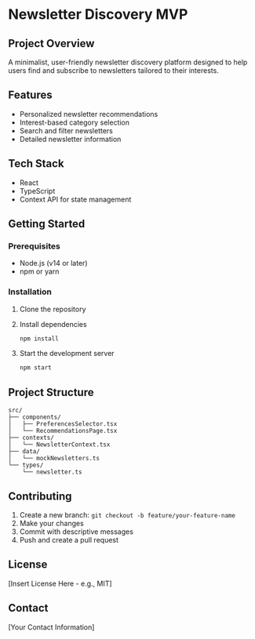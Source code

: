 # Newsletter Discovery MVP

## Project Overview

A minimalist, user-friendly newsletter discovery platform designed to help users find and subscribe to newsletters tailored to their interests.

## Features

- Personalized newsletter recommendations
- Interest-based category selection
- Search and filter newsletters
- Detailed newsletter information

## Tech Stack

- React
- TypeScript
- Context API for state management

## Getting Started

### Prerequisites

- Node.js (v14 or later)
- npm or yarn

### Installation

1. Clone the repository
2. Install dependencies
   ```bash
   npm install
   ```

3. Start the development server
   ```bash
   npm start
   ```

## Project Structure

```
src/
├── components/
│   ├── PreferencesSelector.tsx
│   └── RecommendationsPage.tsx
├── contexts/
│   └── NewsletterContext.tsx
├── data/
│   └── mockNewsletters.ts
└── types/
    └── newsletter.ts
```

## Contributing

1. Create a new branch: `git checkout -b feature/your-feature-name`
2. Make your changes
3. Commit with descriptive messages
4. Push and create a pull request

## License

[Insert License Here - e.g., MIT]

## Contact

[Your Contact Information]
